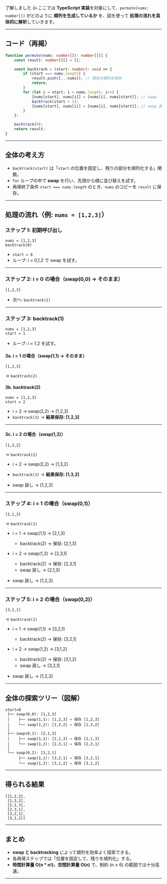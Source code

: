 了解しました 👍
ここでは **TypeScript 実装**を対象にして、`permute(nums: number[])` がどのように **順列を生成しているか** を、図を使って **処理の流れを具体的に解析**していきます。

---

## コード（再掲）

```typescript
function permute(nums: number[]): number[][] {
    const result: number[][] = [];

    const backtrack = (start: number): void => {
        if (start === nums.length) {
            result.push([...nums]); // 現在の順列を保存
            return;
        }
        for (let i = start; i < nums.length; i++) {
            [nums[start], nums[i]] = [nums[i], nums[start]]; // swap
            backtrack(start + 1);
            [nums[start], nums[i]] = [nums[i], nums[start]]; // swap 戻す
        }
    };

    backtrack(0);
    return result;
}
```

---

## 全体の考え方

- `backtrack(start)` は「`start` の位置を固定し、残りの部分を順列化する」関数。
- `for` ループの中で **swap** を行い、先頭から順に並び替えを試す。
- 再帰終了条件 `start === nums.length` のとき、`nums` のコピーを `result` に保存。

---

## 処理の流れ（例: `nums = [1,2,3]`）

### ステップ 1: 初期呼び出し

```
nums = [1,2,3]
backtrack(0)
```

- `start = 0`
- ループ: i = 0,1,2 で swap を試す。

---

### ステップ 2: i = 0 の場合（swap(0,0) → そのまま）

```
[1,2,3]
```

- 次へ: `backtrack(1)`

---

### ステップ 3: backtrack(1)

```
nums = [1,2,3]
start = 1
```

- ループ: i = 1,2 を試す。

#### 3a. i = 1 の場合（swap(1,1) → そのまま）

```
[1,2,3]
```

→ `backtrack(2)`

#### 3b. backtrack(2)

```
nums = [1,2,3]
start = 2
```

- i = 2 → swap(2,2) → \[1,2,3]
- `backtrack(3)` → **結果保存: \[1,2,3]**

---

#### 3c. i = 2 の場合（swap(1,2)）

```
[1,3,2]
```

→ `backtrack(2)`

- i = 2 → swap(2,2) → \[1,3,2]

- `backtrack(3)` → **結果保存: \[1,3,2]**

- swap 戻し → \[1,2,3]

---

### ステップ 4: i = 1 の場合（swap(0,1)）

```
[2,1,3]
```

→ `backtrack(1)`

- i = 1 → swap(1,1) → \[2,1,3]
    - backtrack(2) → 保存: \[2,1,3]

- i = 2 → swap(1,2) → \[2,3,1]
    - backtrack(2) → 保存: \[2,3,1]
    - swap 戻し → \[2,1,3]

- swap 戻し → \[1,2,3]

---

### ステップ 5: i = 2 の場合（swap(0,2)）

```
[3,2,1]
```

→ `backtrack(1)`

- i = 1 → swap(1,1) → \[3,2,1]
    - backtrack(2) → 保存: \[3,2,1]

- i = 2 → swap(1,2) → \[3,1,2]
    - backtrack(2) → 保存: \[3,1,2]
    - swap 戻し → \[3,2,1]

- swap 戻し → \[1,2,3]

---

## 全体の探索ツリー（図解）

```
start=0
 ├── swap(0,0): [1,2,3]
 │    ├── swap(1,1): [1,2,3] → 保存 [1,2,3]
 │    └── swap(1,2): [1,3,2] → 保存 [1,3,2]
 │
 ├── swap(0,1): [2,1,3]
 │    ├── swap(1,1): [2,1,3] → 保存 [2,1,3]
 │    └── swap(1,2): [2,3,1] → 保存 [2,3,1]
 │
 └── swap(0,2): [3,2,1]
      ├── swap(1,1): [3,2,1] → 保存 [3,2,1]
      └── swap(1,2): [3,1,2] → 保存 [3,1,2]
```

---

## 得られる結果

```
[[1,2,3],
 [1,3,2],
 [2,1,3],
 [2,3,1],
 [3,2,1],
 [3,1,2]]
```

---

## まとめ

- **swap と backtracking** によって順列を効率よく探索できる。
- 各再帰ステップでは「位置を固定して、残りを順列化」する。
- **時間計算量 O(n \* n!)、空間計算量 O(n)** で、制約 (n ≤ 6) の範囲では十分高速。

---
